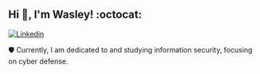 ## Hi 👋, I'm Wasley! :octocat:

[![Linkedin](https://img.shields.io/badge/LinkedIn-0077B5?style=for-the-badge&logo=linkedin&logoColor=white)](www.linkedin.com/in/wdavi)

 🛡️ Currently, I am dedicated to and studying information security, focusing on cyber defense.
